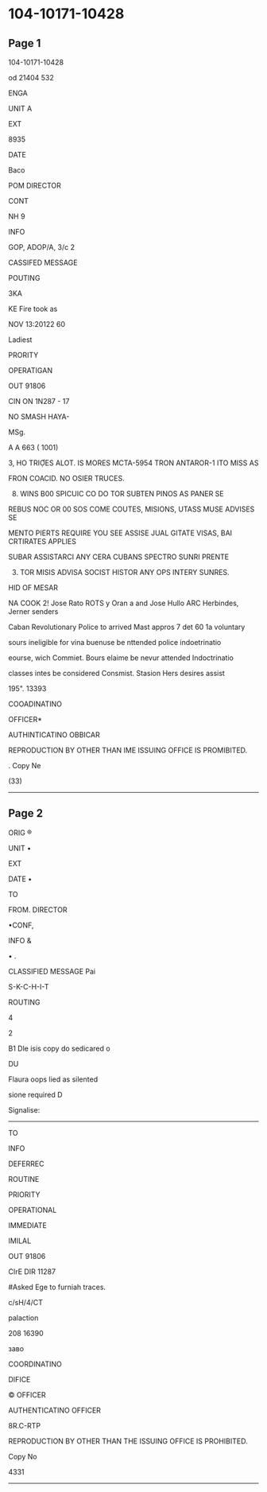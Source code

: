 # 104-10171-10428

## Page 1

104-10171-10428

od 21404 532

ENGA

UNIT A

EXT

8935

DATE

Baco

POM DIRECTOR

CONT

NH 9

INFO

GOP, ADOP/A, 3/c 2

CASSIFED MESSAGE

POUTING

3KA

KE Fire took as

NOV 13:20122 60

Ladiest

PRORITY

OPERATIGAN

OUT 91806

CIN ON 1N287 - 17

NO SMASH HAYA-

MSg.

A A 663 ( 1001)

3, HO TRIỢES ALOT. IS MORES MCTA-5954 TRON ANTAROR-1 ITO MISS AS

FRON COACID. NO OSIER TRUCES.

8. WINS B00 SPICUIC CO DO TOR SUBTEN PINOS AS PANER SE

REBUS NOC OR 00 SOS COME COUTES, MISIONS, UTASS MUSE ADVISES SE

MENTO PIERTS REQUIRE YOU SEE ASSISE JUAL GITATE VISAS, BAI CRTIRATES APPLIES

SUBAR ASSISTARCI ANY CERA CUBANS SPECTRO SUNRI PRENTE

3. TOR MISIS ADVISA SOCIST HISTOR ANY OPS INTERY SUNRES.

HID OF MESAR

NA COOK 2! Jose Rato ROTS y Oran a and Jose Hullo ARC Herbindes, Jerner senders

Caban Revolutionary Police to arrived Mast appros 7 det 60 1a voluntary

sours ineligible for vina buenuse be nttended police indoetrinatio

eourse, wich Commiet. Bours elaime be nevur attended Indoctrinatio

classes intes be considered Consmist. Stasion Hers desires assist

195". 13393

COOADINATINO

OFFICER*

AUTHINTICATINO OBBICAR

REPRODUCTION BY OTHER THAN IME ISSUING OFFICE IS PROMIBITED.

. Copy Ne

(33)

---

## Page 2

ORIG ®

UNIT •

EXT

DATE •

TO

FROM. DIRECTOR

•CONF,

INFO &

• .

CLASSIFIED MESSAGE Pai

S-K-C-H-I-T

ROUTING

4

2

B1 Dle isis copy do sedicared o

DU

Flaura oops lied as silented

sione required D

Signalise:

---

TO

INFO

DEFERREC

ROUTINE

PRIORITY

OPERATIONAL

IMMEDIATE

IMILAL

OUT 91806

CIrE DIR 11287

#Asked Ege to furniah traces.

c/sH/4/CT

palaction

208 16390

заво

COORDINATINO

DIFICE

© OFFICER

AUTHENTICATINO OFFICER

8R.C-RTP

REPRODUCTION BY OTHER THAN THE ISSUING OFFICE IS PROHIBITED.

Copy No

4331

---

